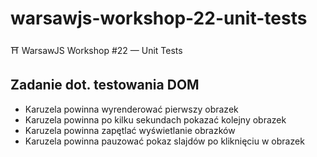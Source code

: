# warsawjs-workshop-22-unit-tests

⛩️ WarsawJS Workshop #22 — Unit Tests

## Zadanie dot. testowania DOM

* Karuzela powinna wyrenderować pierwszy obrazek
* Karuzela powinna po kilku sekundach pokazać kolejny obrazek
* Karuzela powinna zapętlać wyświetlanie obrazków
* Karuzela powinna pauzować pokaz slajdów po kliknięciu w obrazek
